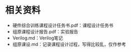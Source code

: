 # 相关资料

- 硬件综合训练课程设计任务书.pdf：课程设计任务书
- 组原课程设计报告.pdf：实验报告
- Verilog.md：Verilog笔记
- 组原课设.md：记录课程设计过程，写得比较乱，仅作参考
